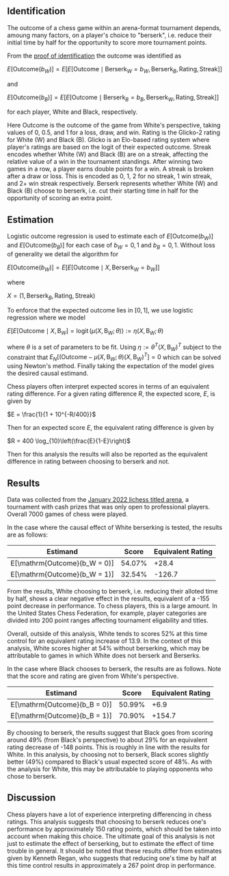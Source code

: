 ## Identification

The outcome of a chess game within an arena-format tournament depends, amoung many factors, on a player's choice to "berserk", i.e. reduce their initial time by half for the opportunity to score more tournament points.

From the [proof of identification](./id) the outcome was identified as

$E[\mathrm{Outcome}(b_W)] = E[E[\mathrm{Outcome} \mid \mathrm{Berserk}_W = b_W, \mathrm{Berserk}_B, \mathrm{Rating}, \mathrm{Streak}]]$

and

$E[\mathrm{Outcome}(b_B)] = E[E[\mathrm{Outcome} \mid \mathrm{Berserk}_B = b_B, \mathrm{Berserk}_W, \mathrm{Rating}, \mathrm{Streak}]]$

for each player, White and Black, respectively.

Here $\mathrm{Outcome}$ is the outcome of the game from White's perspective, taking values of 0, 0.5, and 1 for a loss, draw, and win.
${\mathrm{Rating}}$ is the Glicko-2 rating for White (W) and Black (B).
Glicko is an Elo-based rating system where player's ratings are based on the logit of their expected outcome.
${\mathrm{Streak}}$ encodes whether White (W) and Black (B) are on a streak, affecting the relative value of a win in the tournament standings. After winning two games in a row, a player earns double points for a win. A streak is broken after a draw or loss. This is encoded as 0, 1, 2 for no streak, 1 win streak, and 2+ win streak respectively.
$\mathrm{Berserk}$ represents whether White (W) and Black (B) choose to berserk, i.e. cut their starting time in half for the opportunity of scoring an extra point.

## Estimation

Logistic outcome regression is used to estimate each of $E[\mathrm{Outcome}(b_W)]$ and $E[\mathrm{Outcome}(b_B)]$ for each case of $b_W = 0, 1$ and $b_B = 0, 1$. Without loss of generality we detail the algorithm for

$E[\mathrm{Outcome}(b_W)] = E[E[\mathrm{Outcome} \mid X, \mathrm{Berserk}_W = b_W]]$

where

$X = (1, \mathrm{Berserk}_B, \mathrm{Rating}, \mathrm{Streak})$

To enforce that the expected outcome lies in $[0, 1]$, we use logistic regression where we model

$E[E[\mathrm{Outcome} \mid X, \mathrm{B}_W] = \operatorname{logit}(\mu(X, \mathrm{B}_W; \theta)) := \eta(X, \mathrm{B}_W; \theta)$

where $\theta$ is a set of parameters to be fit.
Using $\eta := \theta^T (X, \mathrm{B}_W)^{T}$ subject to the constraint that $E_N[(\mathrm{Outcome} - \mu(X, \mathrm{B}_W; \theta) (X, \mathrm{B}_W)^{T}] = 0$ which can be solved using Newton's method.
Finally taking the expectation of the model gives the desired causal estimand.

Chess players often interpret expected scores in terms of an equivalent rating difference. For a given rating difference $R$, the expected score, $E$, is given by

$E = \frac{1}{1 + 10^{-R/400}}$

Then for an expected score $E$, the equivalent rating difference is given by

$R = 400 \log_{10}\left(\frac{E}{1-E}\right)$

Then for this analysis the results will also be reported as the equivalent difference in rating between choosing to berserk and not.

## Results

Data was collected from the [January 2022 lichess titled arena](https://lichess.org/tournament/jan22lta), a tournament with cash prizes that was only open to professional players.
Overall 7000 games of chess were played.

In the case where the causal effect of White berserking is tested, the results are as follows:

| Estimand | Score | Equivalent Rating |
| --- | --- | --- |
| E[\mathrm{Outcome}(b_W = 0)] | 54.07% | +28.4 |
| E[\mathrm{Outcome}(b_W = 1)] | 32.54% | -126.7 |

From the results, White choosing to berserk, i.e. reducing their alloted time by half, shows a clear negative effect in the results, equivalent of a -155 point decrease in performance.
To chess players, this is a large amount. In the United States Chess Federation, for example, player categories are divided into 200 point ranges affecting tournament eligability and titles.

Overall, outside of this analysis, White tends to scores 52% at this time control for an equivalent rating increase of 13.9.
In the context of this analysis, White scores higher at 54% without berserking, which may be attributable to games in which White does not berserk and Berserks.

In the case where Black chooses to berserk, the results are as follows. Note that the score and rating are given from White's perspective.

| Estimand | Score | Equivalent Rating |
| --- | --- | --- |
| E[\mathrm{Outcome}(b_B = 0)] | 50.99% | +6.9 |
| E[\mathrm{Outcome}(b_B = 1)] | 70.90% | +154.7 |

By choosing to berserk, the results suggest that Black goes from scoring around 49% (from Black's perspective) to about 29% for an equivalent rating decrease of -148 points.
This is roughly in line with the results for White. In this analysis, by choosing not to berserk, Black scores slightly better (49%) compared to Black's usual expected score of 48%.
As with the analysis for White, this may be attributable to playing opponents who chose to berserk.

## Discussion

Chess players have a lot of experience interpreting differencing in chess ratings.
This analysis suggests that choosing to berserk reduces one's performance by approximately 150 rating points, which should be taken into account when making this choice.
The ultimate goal of this analysis is not just to estimate the effect of berserking, but to estimate the effect of time trouble in general.
It should be noted that these results differ from estimates given by Kenneth Regan, who suggests that reducing one's time by half at this time control results in approximately a 267 point drop in performance.

